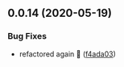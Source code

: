 ## 0.0.14 (2020-05-19)


### Bug Fixes

* refactored again 🤨 ([f4ada03](https://github.com/tommy4st/redyform/commit/f4ada03e6410d82aeea135d2b1545da0aafcae51))



